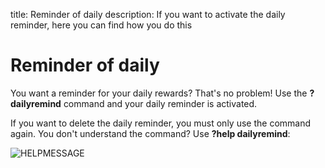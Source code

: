 title: Reminder of daily
description: If you want to activate the daily reminder, here you can find how you do this

# Reminder of daily

You want a reminder for your daily rewards? That's no problem!
Use the **?dailyremind** command and your daily reminder is activated. 

If you want to delete the daily reminder, you must only use the command again.
You don't understand the command? Use **?help dailyremind**:

![HELPMESSAGE](https://i.imgur.com/ZY1Gsde.png)
